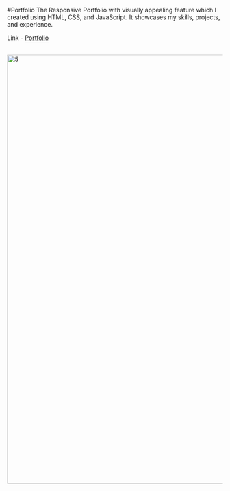 #Portfolio
The Responsive Portfolio with visually appealing feature which I created using HTML, CSS, and JavaScript. It showcases my skills, projects, and experience.

Link - [Portfolio](https://samarthj5696.github.io/Portfolio/)

<br /><img width="1000" alt="5" src="https://github.com/samarthj5696/samarthj5696/blob/master/Portfolio.gif">
